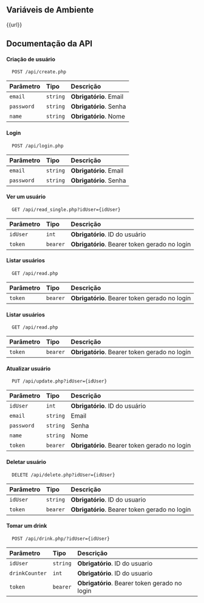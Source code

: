 
## Variáveis de Ambiente


{{url}}
## Documentação da API

#### Criação de usuário

```http
  POST /api/create.php
```

| Parâmetro   | Tipo       | Descrição                           |
| :---------- | :--------- | :---------------------------------- |
| `email` | `string` | **Obrigatório**. Email | JSON
| `password` | `string` | **Obrigatório**. Senha| JSON
| `name` | `string` | **Obrigatório**. Nome | JSON

#### Login

```http
  POST /api/login.php
```

| Parâmetro   | Tipo       | Descrição                                   |
| :---------- | :--------- | :------------------------------------------ |
| `email`      | `string` | **Obrigatório**. Email | JSON
| `password` | `string` | **Obrigatório**. Senha | JSON

#### Ver um usuário

```http
  GET /api/read_single.php?idUser={idUser}
```

| Parâmetro   | Tipo       | Descrição                                   |
| :---------- | :--------- | :------------------------------------------ |
| `idUser`      | `int` | **Obrigatório**. ID do usuário | Query Param
| `token`      | `bearer` | **Obrigatório**. Bearer token gerado no login | Auth Bearer

#### Listar usuários

```http
  GET /api/read.php
```

| Parâmetro   | Tipo       | Descrição                                   |
| :---------- | :--------- | :------------------------------------------ |
| `token`      | `bearer` | **Obrigatório**. Bearer token gerado no login | Auth Bearer

#### Listar usuários

```http
  GET /api/read.php
```

| Parâmetro   | Tipo       | Descrição                                   |
| :---------- | :--------- | :------------------------------------------ |
| `token`      | `bearer` | **Obrigatório**. Bearer token gerado no login | Auth Bearer

#### Atualizar usuário

```http
  PUT /api/update.php?idUser={idUser}
```

| Parâmetro   | Tipo       | Descrição                                   |
| :---------- | :--------- | :------------------------------------------ |
| `idUser`      | `int` | **Obrigatório**. ID do usuário | Query Param
| `email` | `string` | Email | JSON
| `password` | `string` |  Senha| JSON
| `name` | `string` |  Nome | JSON
| `token`      | `bearer` | **Obrigatório**. Bearer token gerado no login | Auth Bearer

#### Deletar usuário

```http
  DELETE /api/delete.php?idUser={idUser}
```

| Parâmetro   | Tipo       | Descrição                                   |
| :---------- | :--------- | :------------------------------------------ |
| `idUser` | `string` | **Obrigatório**. ID do usuario | Query Param
| `token`      | `bearer` | **Obrigatório**. Bearer token gerado no login | Auth Bearer

#### Tomar um drink

```http
  POST /api/drink.php/?idUser={idUser}
```

| Parâmetro   | Tipo       | Descrição                                   |
| :---------- | :--------- | :------------------------------------------ |
| `idUser` | `string` | **Obrigatório**. ID do usuario | Query Param
| `drinkCounter` | `int` | **Obrigatório**. ID do usuario | JSON
| `token`      | `bearer` | **Obrigatório**. Bearer token gerado no login | Auth Bearer



